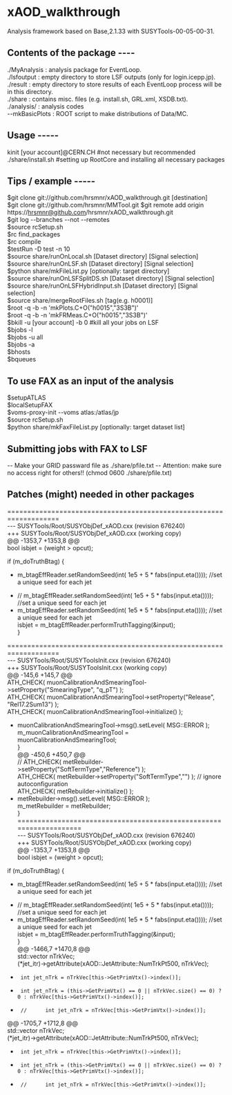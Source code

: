 # xAOD_walkthrough
Analysis framework based on Base,2.1.33 with SUSYTools-00-05-00-31.

## Contents of the package ----
./MyAnalysis : analysis package for EventLoop.  
./lsfoutput  : empty directory to store LSF outputs (only for login.icepp.jp).  
./result     : empty directory to store results of each EventLoop process will be in this directory.  
./share      : contains misc. files (e.g. install.sh, GRL.xml, XSDB.txt).  
./analysis/  : analysis codes  
  --mkBasicPlots : ROOT script to make distributions of Data/MC.  

## Usage -----
kinit [your account]@CERN.CH #not necessary but recommended  
./share/install.sh #setting up RootCore and installing all necessary packages  

## Tips / example -----
$git clone git://github.com/hrsmnr/xAOD_walkthrough.git [destination]  
$git clone git://github.com/hrsmnr/MMTool.git
$git remote add origin https://hrsmnr@github.com/hrsmnr/xAOD_walkthrough.git  
$git log --branches --not --remotes  
$source rcSetup.sh  
$rc find_packages  
$rc compile  
$testRun -D test -n 10  
$source share/runOnLocal.sh [Dataset directory] [Signal selection]  
$source share/runOnLSF.sh [Dataset directory] [Signal selection]  
$python share/mkFileList.py [optionally: target directory]  
$source share/runOnLSFSplitDS.sh [Dataset directory] [Signal selection]  
$source share/runOnLSFHybridInput.sh [Dataset directory] [Signal selection]  
$source share/mergeRootFiles.sh [tag(e.g. h0001)]  
$root -q -b -n 'mkPlots.C+O("h0015","3S3B")'  
$root -q -b -n 'mkFRMeas.C+O("h0015","3S3B")'  
$bkill -u [your account] -b 0 #kill all your jobs on LSF  
$bjobs -l  
$bjobs -u all  
$bjobs -a  
$bhosts  
$bqueues  

## To use FAX as an input of the analysis  
$setupATLAS  
$localSetupFAX  
$voms-proxy-init --voms atlas:/atlas/jp  
$source rcSetup.sh  
$python share/mkFaxFileList.py [optionally: target dataset list]  
## Submitting jobs with FAX to LSF  
-- Make your GRID passward file as ./share/pfile.txt
-- Attention: make sure no access right for others!! (chmod 0600 ./share/pfile.txt)

## Patches (might) needed in other packages
===================================================================  
--- SUSYTools/Root/SUSYObjDef_xAOD.cxx  (revision 676240)  
+++ SUSYTools/Root/SUSYObjDef_xAOD.cxx  (working copy)  
@@ -1353,7 +1353,8 @@  
   bool isbjet = (weight > opcut);  
 
   if (m_doTruthBtag) {  
-    m_btagEffReader.setRandomSeed(int( 1e5 + 5 * fabs(input.eta()))); //set a unique seed for each jet  
+    //    m_btagEffReader.setRandomSeed(int( 1e5 + 5 * fabs(input.eta()))); //set a unique seed for each jet  
+    m_btagEffReader.setRandomSeed(int( 1e5 * 5 * fabs(input.eta()))); //set a unique seed for each jet  
     isbjet = m_btagEffReader.performTruthTagging(&input);  
   }  
 
===================================================================  
--- SUSYTools/Root/SUSYToolsInit.cxx    (revision 676240)  
+++ SUSYTools/Root/SUSYToolsInit.cxx    (working copy)  
@@ -145,6 +145,7 @@  
     ATH_CHECK( muonCalibrationAndSmearingTool->setProperty("SmearingType", "q_pT") );  
     ATH_CHECK( muonCalibrationAndSmearingTool->setProperty("Release", "Rel17.2Sum13") );  
     ATH_CHECK( muonCalibrationAndSmearingTool->initialize() );  
+    muonCalibrationAndSmearingTool->msg().setLevel( MSG::ERROR );  
     m_muonCalibrationAndSmearingTool = muonCalibrationAndSmearingTool;  
   }  
@@ -450,6 +450,7 @@  
     // ATH_CHECK( metRebuilder->setProperty("SoftTermType","Reference") );  
     ATH_CHECK( metRebuilder->setProperty("SoftTermType","") ); // ignore autoconfiguration  
     ATH_CHECK( metRebuilder->initialize() );  
+    metRebuilder->msg().setLevel( MSG::ERROR );  
     m_metRebuilder = metRebuilder;  
   }  
===================================================================  
--- SUSYTools/Root/SUSYObjDef_xAOD.cxx  (revision 676240)  
+++ SUSYTools/Root/SUSYObjDef_xAOD.cxx  (working copy)  
@@ -1353,7 +1353,8 @@  
   bool isbjet = (weight > opcut);  
 
   if (m_doTruthBtag) {  
-    m_btagEffReader.setRandomSeed(int( 1e5 + 5 * fabs(input.eta()))); //set a unique seed for each jet  
+    //    m_btagEffReader.setRandomSeed(int( 1e5 + 5 * fabs(input.eta()))); //set a unique seed for each jet  
+    m_btagEffReader.setRandomSeed(int( 1e5 * 5 * fabs(input.eta()))); //set a unique seed for each jet  
     isbjet = m_btagEffReader.performTruthTagging(&input);  
   }  
@@ -1466,7 +1470,8 @@  
       std::vector<int> nTrkVec;  
       (*jet_itr)->getAttribute(xAOD::JetAttribute::NumTrkPt500, nTrkVec);  
-      int jet_nTrk = nTrkVec[this->GetPrimVtx()->index()];  
+      int jet_nTrk = (this->GetPrimVtx() == 0 || nTrkVec.size() == 0) ? 0 : nTrkVec[this->GetPrimVtx()->index()];  
+      //      int jet_nTrk = nTrkVec[this->GetPrimVtx()->index()];  
@@ -1705,7 +1712,8 @@  
        std::vector<int> nTrkVec;  
       (*jet_itr)->getAttribute(xAOD::JetAttribute::NumTrkPt500, nTrkVec);  
-      int jet_nTrk = nTrkVec[this->GetPrimVtx()->index()];  
+      int jet_nTrk = (this->GetPrimVtx() == 0 || nTrkVec.size() == 0) ? 0 : nTrkVec[this->GetPrimVtx()->index()];  
+      //      int jet_nTrk = nTrkVec[this->GetPrimVtx()->index()];  
